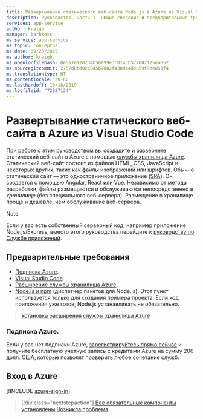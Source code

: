 ```yaml
---
title: Развертывание статического веб-сайта Node.js в Azure из Visual Studio Code
description: Руководство, часть 1. Общие сведения и предварительные требования.
services: app-service
author: kraigb
manager: barbkess
ms.service: app-service
ms.topic: conceptual
ms.date: 09/23/2019
ms.author: kraigb
ms.openlocfilehash: 0e5a7e12d234b56899e3c814cb577002125ea052
ms.sourcegitcommit: 2757d8bd0cc045b7d02f430d44de859f9de853f4
ms.translationtype: HT
ms.contentlocale: ru-RU
ms.lasthandoff: 10/18/2019
ms.locfileid: "72587134"
---
```

# <a name="deploy-a-static-website-to-azure-from-visual-studio-code"></a>Развертывание статического веб-сайта в Azure из Visual Studio Code

При работе с этим руководством вы создадите и развернете статический веб-сайт в Azure с помощью [службы хранилища Azure](https://docs.microsoft.com/azure/storage). Статический веб-сайт состоит из файлов HTML, CSS, JavaScript и некоторых других, таких как файлы изображений или шрифтов. Обычно статический сайт — это одностраничное приложение ([SPA](https://en.wikipedia.org/wiki/Single-page_application)). Он создается с помощью Angular, React или Vue. Независимо от метода разработки, файлы размещаются и обслуживаются непосредственно в _хранилище_ (без специального веб-сервера). Размещение в хранилище проще и дешевле, чем обслуживание веб-сервера.

> [!NOTE]
> Если у вас есть собственный серверный код, например приложение Node.js/Express, вместо этого руководства перейдите к [руководству по Службе приложений](tutorial-vscode-azure-app-service-node-01.md).

## <a name="prerequisites"></a>Предварительные требования

- [Подписка Azure](#azure-subscription).
- [Visual Studio Code](https://code.visualstudio.com/).
- [Расширение службы хранилища Azure](https://marketplace.visualstudio.com/items?itemName=ms-azuretools.vscode-azurestorage).
- [Node.js и npm](https://nodejs.org/en/download) (диспетчер пакетов для Node.js). Этот пункт используется только для создания примера проекта. Если код приложения уже готов, Node.js устанавливать не обязательно.

> <a class="tutorial-install-extension-btn" href="vscode:extension/ms-azuretools.vscode-azurestorage">Установка расширения службы хранилища Azure </a>

### <a name="azure-subscription"></a>Подписка Azure.

Если у вас нет подписки Azure, [зарегистрируйтесь прямо сейчас](https://azure.microsoft.com/en-us/free/?utm_source=campaign&utm_campaign=vscode-tutorial-static-website&mktingSource=vscode-tutorial-static-website) и получите бесплатную учетную запись с кредитами Azure на сумму 200 долл. США, которые позволят проверить любое сочетание служб.

## <a name="sign-in-to-azure"></a>Вход в Azure

[!INCLUDE [azure-sign-in](includes/azure-sign-in.md)]

> [!div class="nextstepaction"]
> [Все обязательные компоненты установлены](tutorial-vscode-static-website-node-02.md) [Возникла проблема](https://www.research.net/r/PWZWZ52?tutorial=node-deployment-staticwebsite&step=getting-started)
